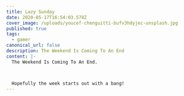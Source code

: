```yaml
---
title: Lazy Sunday
date: 2020-05-17T16:54:03.578Z
cover_image: /uploads/youcef-chenguitti-bufv3hdyjec-unsplash.jpg
published: true
tags:
  - gamer
canonical_url: false
description: The Weekend Is Coming To An End
content: |-
  The Weekend Is Coming To An End.



  Hopefully the week starts out with a bang!
---
```

